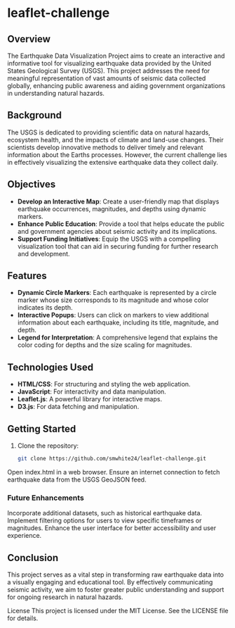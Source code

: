 # leaflet-challenge
## Overview
The Earthquake Data Visualization Project aims to create an interactive and informative tool for visualizing earthquake data provided by the United States Geological Survey (USGS). This project addresses the need for meaningful representation of vast amounts of seismic data collected globally, enhancing public awareness and aiding government organizations in understanding natural hazards.

## Background
The USGS is dedicated to providing scientific data on natural hazards, ecosystem health, and the impacts of climate and land-use changes. Their scientists develop innovative methods to deliver timely and relevant information about the Earths processes. However, the current challenge lies in effectively visualizing the extensive earthquake data they collect daily.

## Objectives
- **Develop an Interactive Map**: Create a user-friendly map that displays earthquake occurrences, magnitudes, and depths using dynamic markers.
- **Enhance Public Education**: Provide a tool that helps educate the public and government agencies about seismic activity and its implications.
- **Support Funding Initiatives**: Equip the USGS with a compelling visualization tool that can aid in securing funding for further research and development.

## Features
- **Dynamic Circle Markers**: Each earthquake is represented by a circle marker whose size corresponds to its magnitude and whose color indicates its depth.
- **Interactive Popups**: Users can click on markers to view additional information about each earthquake, including its title, magnitude, and depth.
- **Legend for Interpretation**: A comprehensive legend that explains the color coding for depths and the size scaling for magnitudes.

## Technologies Used
- **HTML/CSS**: For structuring and styling the web application.
- **JavaScript**: For interactivity and data manipulation.
- **Leaflet.js**: A powerful library for interactive maps.
- **D3.js**: For data fetching and manipulation.

## Getting Started
1. Clone the repository:
   ```bash
   git clone https://github.com/smwhite24/leaflet-challenge.git
Open index.html in a web browser.
Ensure an internet connection to fetch earthquake data from the USGS GeoJSON feed.

### Future Enhancements
Incorporate additional datasets, such as historical earthquake data.
Implement filtering options for users to view specific timeframes or magnitudes.
Enhance the user interface for better accessibility and user experience.


## Conclusion
This project serves as a vital step in transforming raw earthquake data into a visually engaging and educational tool. By effectively communicating seismic activity, we aim to foster greater public understanding and support for ongoing research in natural hazards.

License
This project is licensed under the MIT License. See the LICENSE file for details.
